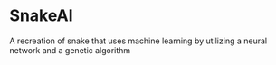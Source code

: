 # SnakeAI
A recreation of snake that uses machine learning by utilizing a neural network and a genetic algorithm
